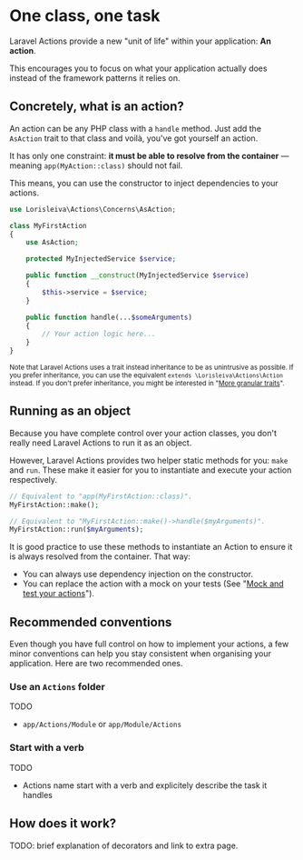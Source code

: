 # One class, one task

Laravel Actions provide a new "unit of life" within your application: **An action**.

This encourages you to focus on what your application actually does instead of the framework patterns it relies on.

## Concretely, what is an action?

An action can be any PHP class with a `handle` method. Just add the `AsAction` trait to that class and voilà, you've got yourself an action.

It has only one constraint: **it must be able to resolve from the container** — meaning `app(MyAction::class)` should not fail.

This means, you can use the constructor to inject dependencies to your actions.

```php
use Lorisleiva\Actions\Concerns\AsAction;

class MyFirstAction
{
    use AsAction;

    protected MyInjectedService $service;

    public function __construct(MyInjectedService $service)
    {
        $this->service = $service;
    }

    public function handle(...$someArguments)
    {
        // Your action logic here...
    }
}
```

<small>Note that Laravel Actions uses a trait instead inheritance to be as unintrusive as possible. If you prefer inheritance, you can use the equivalent `extends \Lorisleiva\Actions\Action` instead. If you don't prefer inheritance, you might be interested in "[More granular traits](./granular-traits)".</small>

## Running as an object

Because you have complete control over your action classes, you don't really need Laravel Actions to run it as an object.

However, Laravel Actions provides two helper static methods for you: `make` and `run`. These make it easier for you to instantiate and execute your action respectively.

```php
// Equivalent to "app(MyFirstAction::class)".
MyFirstAction::make();

// Equivalent to "MyFirstAction::make()->handle($myArguments)".
MyFirstAction::run($myArguments);
```

It is good practice to use these methods to instantiate an Action to ensure it is always resolved from the container. That way:
- You can always use dependency injection on the constructor.
- You can replace the action with a mock on your tests (See "[Mock and test your actions](./mock-and-test)").

## Recommended conventions

Even though you have full control on how to implement your actions, a few minor conventions can help you stay consistent when organising your application. Here are two recommended ones.

### Use an `Actions` folder

TODO
- `app/Actions/Module` or `app/Module/Actions`

### Start with a verb

TODO
- Actions name start with a verb and explicitely describe the task it handles

## How does it work?

TODO: brief explanation of decorators and link to extra page.

